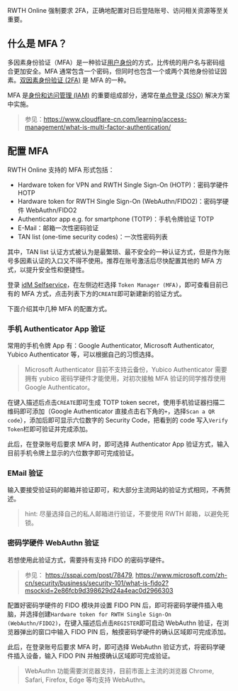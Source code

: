 RWTH Online 强制要求 2FA，正确地配置对日后登陆账号、访问相关资源等至关重要。

## 什么是 MFA？

多因素身份验证（MFA）是一种验证[用户身份](https://www.cloudflare-cn.com/learning/access-management/what-is-identity/)的方式，比传统的用户名与密码组合更加安全。MFA 通常包含一个密码，但同时也包含一个或两个其他身份验证因素。[双因素身份验证 (2FA)](https://www.cloudflare-cn.com/learning/access-management/what-is-two-factor-authentication/) 是 MFA 的一种。

MFA 是[身份和访问管理 (IAM)](https://www.cloudflare-cn.com/learning/access-management/what-is-identity-and-access-management/) 的重要组成部分，通常在[单点登录 (SSO)](https://www.cloudflare-cn.com/learning/access-management/what-is-sso/) 解决方案中实施。

> 参见：https://www.cloudflare-cn.com/learning/access-management/what-is-multi-factor-authentication/

## 配置 MFA

RWTH Online 支持的 MFA 形式包括：

- Hardware token for VPN and RWTH Single Sign-On (HOTP)：密码学硬件 HOTP
- Hardware token for RWTH Single Sign-On (WebAuthn/FIDO2)：密码学硬件 WebAuthn/FIDO2
- Authenticator app e.g. for smartphone (TOTP)：手机令牌验证 TOTP
- E-Mail：邮箱一次性密码验证
- TAN list (one-time security codes)：一次性密码列表

其中，TAN list 认证方式被认为是最繁琐、最不安全的一种认证方式，但是作为账号多因素认证的入口又不得不使用。推荐在账号激活后尽快配置其他的 MFA 方式，以提升安全性和便捷性。

登录 [idM Selfservice](https://www.rwth-aachen.de/selfservice)，在左侧边栏选择 `Token Manager (MFA)`，即可查看目前已有的 MFA 方式，点击列表下方的`CREATE`即可新建新的验证方式。

下面介绍其中几种 MFA 的配置方式。

### 手机 Authenticator App 验证

常用的手机令牌 App 有：Google Authenticator, Microsoft Authenticator, Yubico Authenticator 等，可以根据自己的习惯选择。

> Microsoft Authenticator 目前不支持云备份，Yubico Authenticator 需要拥有 yubico 密码学硬件才能使用，对初次接触 MFA 验证的同学推荐使用 Google Authenticator。

在键入描述后点击`CREATE`即可生成 TOTP token secret，使用手机验证器扫描二维码即可添加（Google Authenticator 直接点击右下角的`+`，选择`Scan a QR code`），添加后即可显示六位数字的 Security Code，把看到的 code 写入`Verify Token`栏即可验证并完成添加。

此后，在登录账号后要求 MFA 时，即可选择 Authenticator App 验证方式，输入目前手机令牌上显示的六位数字即可完成验证。

### EMail 验证

输入要接受验证码的邮箱并验证即可，和大部分主流网站的验证方式相同，不再赘述。

> hint: 尽量选择自己的私人邮箱进行验证，不要使用 RWTH 邮箱，以避免死锁。

### 密码学硬件 WebAuthn 验证

若想使用此验证方式，需要持有支持 FIDO 的密码学硬件。

> 参见： https://sspai.com/post/78479, https://www.microsoft.com/zh-cn/security/business/security-101/what-is-fido2?msockid=2e86fcb9d398629d24a4eac0d2966303

配置好密码学硬件的 FIDO 模块并设置 FIDO PIN 后，即可将密码学硬件插入电脑，并选择创建`Hardware token for RWTH Single Sign-On (WebAuthn/FIDO2)`，在键入描述后点击`REGISTER`即可启动 WebAuthn 验证，在浏览器弹出的窗口中输入 FIDO PIN 后，触摸密码学硬件的确认区域即可完成添加。

此后，在登录账号后要求 MFA 时，即可选择 WebAuthn 验证方式，将密码学硬件插入设备，输入 FIDO PIN 并触摸确认区域即可完成验证。

> WebAuthn 功能需要浏览器支持，目前市面上主流的浏览器 Chrome, Safari, Firefox, Edge 等均支持 WebAuthn。